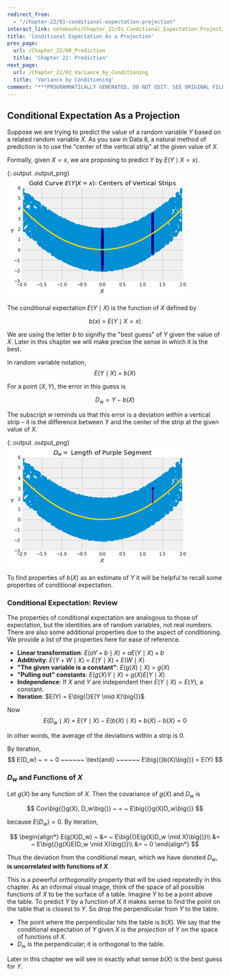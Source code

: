 ```yaml
---
redirect_from:
  - "/chapter-22/01-conditional-expectation-projection"
interact_link: notebooks/Chapter_22/01_Conditional_Expectation_Projection.ipynb
title: 'Conditional Expectation As a Projection'
prev_page:
  url: /Chapter_22/00_Prediction
  title: 'Chapter 22: Prediction'
next_page:
  url: /Chapter_22/02_Variance_by_Conditioning
  title: 'Variance by Conditioning'
comment: "***PROGRAMMATICALLY GENERATED, DO NOT EDIT. SEE ORIGINAL FILES IN /notebooks***"
---
```


## Conditional Expectation As a Projection

Suppose we are trying to predict the value of a random variable $Y$ based on a related random variable $X$. As you saw in Data 8, a natural method of prediction is to use the "center of the vertical strip" at the given value of $X$.

Formally, given $X=x$, we are proposing to predict $Y$ by $E(Y \mid X=x)$.





{:.output .output_png}
![png](../images/Chapter_22/01_Conditional_Expectation_Projection_2_0.png)



The conditional expectation $E(Y \mid X)$ is the function of $X$ defined by

$$
b(x) ~ = ~ E(Y \mid X = x)
$$

We are using the letter $b$ to signifiy the "best guess" of $Y$ given the value of $X$. Later in this chapter we will make precise the sense in which it is the best. 

In random variable notation,
$$
E(Y \mid X) ~ = ~ b(X)
$$

For a point $(X, Y)$, the error in this guess is

$$
D_w = Y - b(X)
$$

The subscript $w$ reminds us that this error is a deviation *within* a vertical strip – it is the difference between $Y$ and the center of the strip at the given value of $X$.





{:.output .output_png}
![png](../images/Chapter_22/01_Conditional_Expectation_Projection_4_0.png)



To find properties of $b(X)$ as an estimate of $Y$ it will be helpful to recall some properties of conditional expectation. 

### Conditional Expectation: Review
The properties of conditional expectation are analogous to those of expectation, but the identities are of random variables, not real numbers. There are also some additional properties due to the aspect of conditioning. We provide a list of the properties here for ease of reference.

- **Linear transformation**: $E(aY + b \mid X) ~ = ~ aE(Y \mid X) + b$
- **Additivity**: $E(Y + W \mid X) ~ = ~ E(Y \mid X) + E(W \mid X)$
- **"The given variable is a constant"**: $E(g(X) \mid X) ~ = ~ g(X)$
- **"Pulling out" constants**: $E(g(X)Y \mid X) ~ = ~ g(X)E(Y \mid X)$
- **Independence**: If $X$ and $Y$ are independent then $E(Y \mid X) = E(Y)$, a constant.
- **Iteration**: $E(Y) = E\big{(}E(Y \mid X)\big{)}$

Now
$$
E(D_w \mid X) ~ = ~ E(Y \mid X) - E(b(X) \mid X) ~ = ~ b(X) - b(X) = 0
$$

In other words, the average of the deviations within a strip is 0.

By iteration,
$$
E(D_w) ~ = ~ 0 ~~~~~~ \text{and} ~~~~~~ E\big{(}b(X)\big{)} = E(Y)
$$

### $D_w$ and Functions of $X$

Let $g(X)$ be any function of $X$. Then the covariance of $g(X)$ and $D_w$ is

$$
Cov\big{(}g(X), D_w\big{)} ~ = ~ E\big{(}g(X)D_w\big{)} 
$$

because $E(D_w) = 0$. By iteration,

$$
\begin{align*}
E(g(X)D_w) ~ &= ~ E\big{(}E(g(X)D_w \mid X)\big{)}\\
&= ~ E\big{(}g(X)E(D_w \mid X)\big{)}\\
&= ~ 0
\end{align*}
$$

Thus the deviation from the conditional mean, which we have denoted $D_w$, **is uncorrelated with functions of $X$**.

This is a powerful *orthogonality* property that will be used repeatedly in this chapter. As an informal visual image, think of the space of all possible functions of $X$ to be the surface of a table. Imagine $Y$ to be a point above the table. To predict $Y$ by a function of $X$ it makes sense to find the point on the table that is closest to $Y$. So drop the perpendicular from $Y$ to the table. 
- The point where the perpendicular hits the table is $b(X)$. We say that the conditional expectation of $Y$ given $X$ is the *projection* of $Y$ on the space of functions of $X$.
- $D_w$ is the perpendicular; it is orthogonal to the table.

Later in this chapter we will see in exactly what sense $b(X)$ is the best guess for $Y$.
